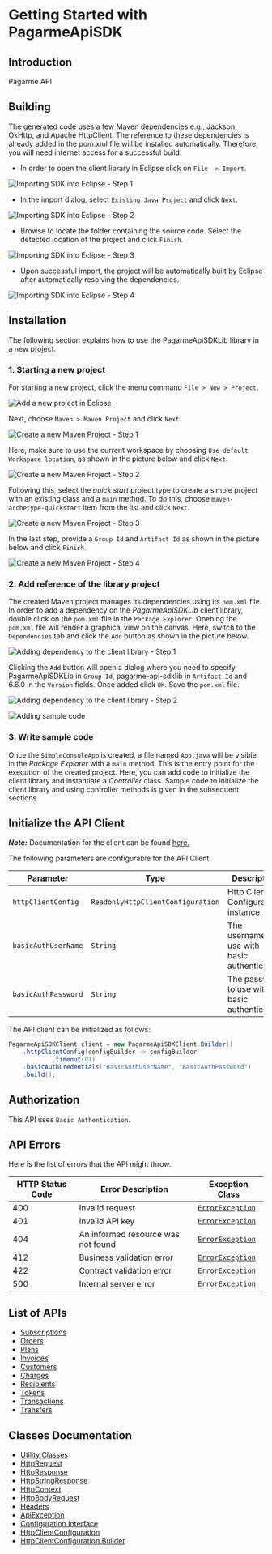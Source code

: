 
# Getting Started with PagarmeApiSDK

## Introduction

Pagarme API

## Building

The generated code uses a few Maven dependencies e.g., Jackson, OkHttp,
and Apache HttpClient. The reference to these dependencies is already
added in the pom.xml file will be installed automatically. Therefore,
you will need internet access for a successful build.

* In order to open the client library in Eclipse click on `File -> Import`.

![Importing SDK into Eclipse - Step 1](https://apidocs.io/illustration/java?workspaceFolder=PagarmeApiSDK-Java&workspaceName=PagarmeApiSDK&projectName=PagarmeApiSDKLib&rootNamespace=me.pagar.api&groupId=PagarmeApiSDKLib&artifactId=pagarme-api-sdklib&version=6.6.0&step=import0)

* In the import dialog, select `Existing Java Project` and click `Next`.

![Importing SDK into Eclipse - Step 2](https://apidocs.io/illustration/java?workspaceFolder=PagarmeApiSDK-Java&workspaceName=PagarmeApiSDK&projectName=PagarmeApiSDKLib&rootNamespace=me.pagar.api&groupId=PagarmeApiSDKLib&artifactId=pagarme-api-sdklib&version=6.6.0&step=import1)

* Browse to locate the folder containing the source code. Select the detected location of the project and click `Finish`.

![Importing SDK into Eclipse - Step 3](https://apidocs.io/illustration/java?workspaceFolder=PagarmeApiSDK-Java&workspaceName=PagarmeApiSDK&projectName=PagarmeApiSDKLib&rootNamespace=me.pagar.api&groupId=PagarmeApiSDKLib&artifactId=pagarme-api-sdklib&version=6.6.0&step=import2)

* Upon successful import, the project will be automatically built by Eclipse after automatically resolving the dependencies.

![Importing SDK into Eclipse - Step 4](https://apidocs.io/illustration/java?workspaceFolder=PagarmeApiSDK-Java&workspaceName=PagarmeApiSDK&projectName=PagarmeApiSDKLib&rootNamespace=me.pagar.api&groupId=PagarmeApiSDKLib&artifactId=pagarme-api-sdklib&version=6.6.0&step=import3)

## Installation

The following section explains how to use the PagarmeApiSDKLib library in a new project.

### 1. Starting a new project

For starting a new project, click the menu command `File > New > Project`.

![Add a new project in Eclipse](https://apidocs.io/illustration/java?workspaceFolder=PagarmeApiSDK-Java&workspaceName=PagarmeApiSDK&projectName=PagarmeApiSDKLib&rootNamespace=me.pagar.api&groupId=PagarmeApiSDKLib&artifactId=pagarme-api-sdklib&version=6.6.0&step=createNewProject0)

Next, choose `Maven > Maven Project` and click `Next`.

![Create a new Maven Project - Step 1](https://apidocs.io/illustration/java?workspaceFolder=PagarmeApiSDK-Java&workspaceName=PagarmeApiSDK&projectName=PagarmeApiSDKLib&rootNamespace=me.pagar.api&groupId=PagarmeApiSDKLib&artifactId=pagarme-api-sdklib&version=6.6.0&step=createNewProject1)

Here, make sure to use the current workspace by choosing `Use default Workspace location`, as shown in the picture below and click `Next`.

![Create a new Maven Project - Step 2](https://apidocs.io/illustration/java?workspaceFolder=PagarmeApiSDK-Java&workspaceName=PagarmeApiSDK&projectName=PagarmeApiSDKLib&rootNamespace=me.pagar.api&groupId=PagarmeApiSDKLib&artifactId=pagarme-api-sdklib&version=6.6.0&step=createNewProject2)

Following this, select the *quick start* project type to create a simple project with an existing class and a `main` method. To do this, choose `maven-archetype-quickstart` item from the list and click `Next`.

![Create a new Maven Project - Step 3](https://apidocs.io/illustration/java?workspaceFolder=PagarmeApiSDK-Java&workspaceName=PagarmeApiSDK&projectName=PagarmeApiSDKLib&rootNamespace=me.pagar.api&groupId=PagarmeApiSDKLib&artifactId=pagarme-api-sdklib&version=6.6.0&step=createNewProject3)

In the last step, provide a `Group Id` and `Artifact Id` as shown in the picture below and click `Finish`.

![Create a new Maven Project - Step 4](https://apidocs.io/illustration/java?workspaceFolder=PagarmeApiSDK-Java&workspaceName=PagarmeApiSDK&projectName=PagarmeApiSDKLib&rootNamespace=me.pagar.api&groupId=PagarmeApiSDKLib&artifactId=pagarme-api-sdklib&version=6.6.0&step=createNewProject4)

### 2. Add reference of the library project

The created Maven project manages its dependencies using its `pom.xml` file. In order to add a dependency on the *PagarmeApiSDKLib* client library, double click on the `pom.xml` file in the `Package Explorer`. Opening the `pom.xml` file will render a graphical view on the canvas. Here, switch to the `Dependencies` tab and click the `Add` button as shown in the picture below.

![Adding dependency to the client library - Step 1](https://apidocs.io/illustration/java?workspaceFolder=PagarmeApiSDK-Java&workspaceName=PagarmeApiSDK&projectName=PagarmeApiSDKLib&rootNamespace=me.pagar.api&groupId=PagarmeApiSDKLib&artifactId=pagarme-api-sdklib&version=6.6.0&step=testProject0)

Clicking the `Add` button will open a dialog where you need to specify PagarmeApiSDKLib in `Group Id`, pagarme-api-sdklib in `Artifact Id` and 6.6.0 in the `Version` fields. Once added click `OK`. Save the `pom.xml` file.

![Adding dependency to the client library - Step 2](https://apidocs.io/illustration/java?workspaceFolder=PagarmeApiSDK-Java&workspaceName=PagarmeApiSDK&projectName=PagarmeApiSDKLib&rootNamespace=me.pagar.api&groupId=PagarmeApiSDKLib&artifactId=pagarme-api-sdklib&version=6.6.0&step=testProject1)

![Adding sample code](https://apidocs.io/illustration/java?workspaceFolder=PagarmeApiSDK-Java&workspaceName=PagarmeApiSDK&projectName=PagarmeApiSDKLib&rootNamespace=me.pagar.api&groupId=PagarmeApiSDKLib&artifactId=pagarme-api-sdklib&version=6.6.0&step=testProject2)

### 3. Write sample code

Once the `SimpleConsoleApp` is created, a file named `App.java` will be visible in the *Package Explorer* with a `main` method. This is the entry point for the execution of the created project.
Here, you can add code to initialize the client library and instantiate a *Controller* class. Sample code to initialize the client library and using controller methods is given in the subsequent sections.

## Initialize the API Client

**_Note:_** Documentation for the client can be found [here.](/doc/client.md)

The following parameters are configurable for the API Client:

| Parameter | Type | Description |
|  --- | --- | --- |
| `httpClientConfig` | `ReadonlyHttpClientConfiguration` | Http Client Configuration instance. |
| `basicAuthUserName` | `String` | The username to use with basic authentication |
| `basicAuthPassword` | `String` | The password to use with basic authentication |

The API client can be initialized as follows:

```java
PagarmeApiSDKClient client = new PagarmeApiSDKClient.Builder()
    .httpClientConfig(configBuilder -> configBuilder
            .timeout(0))
    .basicAuthCredentials("BasicAuthUserName", "BasicAuthPassword")
    .build();
```

## Authorization

This API uses `Basic Authentication`.

## API Errors

Here is the list of errors that the API might throw.

| HTTP Status Code | Error Description | Exception Class |
|  --- | --- | --- |
| 400 | Invalid request | [`ErrorException`](/doc/models/error-exception.md) |
| 401 | Invalid API key | [`ErrorException`](/doc/models/error-exception.md) |
| 404 | An informed resource was not found | [`ErrorException`](/doc/models/error-exception.md) |
| 412 | Business validation error | [`ErrorException`](/doc/models/error-exception.md) |
| 422 | Contract validation error | [`ErrorException`](/doc/models/error-exception.md) |
| 500 | Internal server error | [`ErrorException`](/doc/models/error-exception.md) |

## List of APIs

* [Subscriptions](/doc/controllers/subscriptions.md)
* [Orders](/doc/controllers/orders.md)
* [Plans](/doc/controllers/plans.md)
* [Invoices](/doc/controllers/invoices.md)
* [Customers](/doc/controllers/customers.md)
* [Charges](/doc/controllers/charges.md)
* [Recipients](/doc/controllers/recipients.md)
* [Tokens](/doc/controllers/tokens.md)
* [Transactions](/doc/controllers/transactions.md)
* [Transfers](/doc/controllers/transfers.md)

## Classes Documentation

* [Utility Classes](/doc/utility-classes.md)
* [HttpRequest](/doc/http-request.md)
* [HttpResponse](/doc/http-response.md)
* [HttpStringResponse](/doc/http-string-response.md)
* [HttpContext](/doc/http-context.md)
* [HttpBodyRequest](/doc/http-body-request.md)
* [Headers](/doc/headers.md)
* [ApiException](/doc/api-exception.md)
* [Configuration Interface](/doc/configuration-interface.md)
* [HttpClientConfiguration](/doc/http-client-configuration.md)
* [HttpClientConfiguration.Builder](/doc/http-client-configuration-builder.md)

